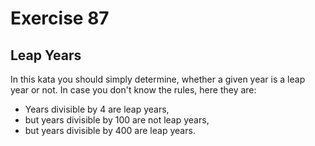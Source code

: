 # Exercise 87

## Leap Years

In this kata you should simply determine, whether a given year is a leap year or not. In case you don't know the rules, here they are:

* Years divisible by 4 are leap years,
* but years divisible by 100 are not leap years,
* but years divisible by 400 are leap years.
